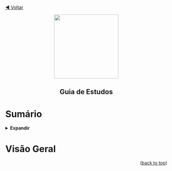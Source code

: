 <!-- BEGIN_DOCS -->

[◀ Voltar](../../README.md)

<div align="center">

<a name="readme-top"></a>

<img src="https://github.com/lpsm-dev/lpsm-dev/blob/86bb739f86b7cbd57740ba65adfdad6ec2b8641d/.github/assets/aws-security-specialty.png" width="200"/>

## Guia de Estudos

</div>

# Sumário

<details>
  <summary><strong>Expandir</strong></summary>

<!-- START doctoc generated TOC please keep comment here to allow auto update -->
<!-- DON'T EDIT THIS SECTION, INSTEAD RE-RUN doctoc TO UPDATE -->

- [Visão Geral](#vis%C3%A3o-geral)

<!-- END doctoc generated TOC please keep comment here to allow auto update -->

<p align="right">(<a href="#readme-top">back to top</a>)</p>

</details>

# Visão Geral

<p align="right">(<a href="#readme-top">back to top</a>)</p>

<!-- END_DOCS -->

